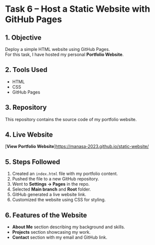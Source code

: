 # Task 6 – Host a Static Website with GitHub Pages

## 1. Objective
Deploy a simple HTML website using GitHub Pages.  
For this task, I have hosted my personal **Portfolio Website**.

## 2. Tools Used
- HTML  
- CSS  
- GitHub Pages  

## 3. Repository
This repository contains the source code of my portfolio website.

## 4. Live Website
[**View Portfolio Website**]https://manasa-2023.github.io/static-website/ 

## 5. Steps Followed
1. Created an `index.html` file with my portfolio content.  
2. Pushed the file to a new GitHub repository.  
3. Went to **Settings → Pages** in the repo.  
4. Selected **Main branch** and **Root** folder.  
5. GitHub generated a live website link.  
6. Customized the website using CSS for styling.

## 6. Features of the Website
- **About Me** section describing my background and skills.  
- **Projects** section showcasing my work.  
- **Contact** section with my email and GitHub link.  
